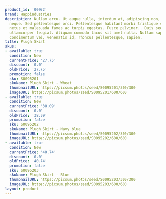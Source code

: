 ```yaml
---
product_id: '00952'
brand: Happindustries
description: Nullam arcu. Ut augue nulla, interdum at, adipiscing non, tristique eget,
  neque. Sed pellentesque orci. Pellentesque habitant morbi tristique senectus et
  netus et malesuada fames ac turpis egestas. Fusce pulvinar.. Duis sed elit ut turpis
  ullamcorper feugiat. Aliquam commodo lacus sit amet nulla. Nullam sapien augue,
  condimentum vel, venenatis id, rhoncus pellentesque, sapien.
title: Plugh Skirt
skus:
- available: true
  condition: New
  currentPrice: '27.75'
  discount: '0.0'
  oldPrice: '27.75'
  promotion: false
  sku: S0095201
  skuName: Plugh Skirt - Wheat
  thumbnailURL: https://picsum.photos/seed/S0095201/300/300
  imageURL: https://picsum.photos/seed/S0095201/600/600
- available: true
  condition: New
  currentPrice: '38.09'
  discount: '0.0'
  oldPrice: '38.09'
  promotion: false
  sku: S0095202
  skuName: Plugh Skirt - Navy blue
  thumbnailURL: https://picsum.photos/seed/S0095202/300/300
  imageURL: https://picsum.photos/seed/S0095202/600/600
- available: true
  condition: New
  currentPrice: '40.74'
  discount: '0.0'
  oldPrice: '40.74'
  promotion: false
  sku: S0095203
  skuName: Plugh Skirt - Blue
  thumbnailURL: https://picsum.photos/seed/S0095203/300/300
  imageURL: https://picsum.photos/seed/S0095203/600/600
layout: product
---
```

